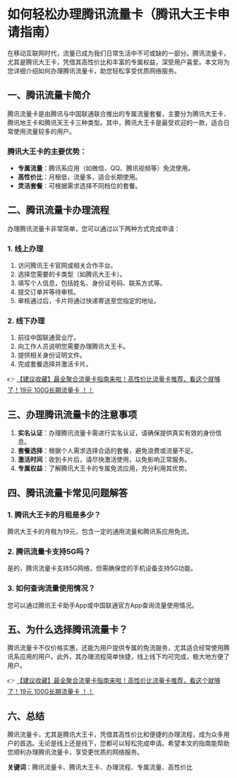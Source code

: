 # 如何轻松办理腾讯流量卡（腾讯大王卡申请指南）

在移动互联网时代，流量已成为我们日常生活中不可或缺的一部分。腾讯流量卡，尤其是腾讯大王卡，凭借其高性价比和丰富的专属权益，深受用户喜爱。本文将为您详细介绍如何办理腾讯流量卡，助您轻松享受优质网络服务。

## 一、腾讯流量卡简介

腾讯流量卡是由腾讯与中国联通联合推出的专属流量套餐，主要分为腾讯大王卡、腾讯地王卡和腾讯天王卡三种类型。其中，腾讯大王卡是最受欢迎的一款，适合日常使用流量较多的用户。

### 腾讯大王卡的主要优势：
- **专属流量**：腾讯系应用（如微信、QQ、腾讯视频等）免流使用。
- **高性价比**：月租低，流量多，适合长期使用。
- **灵活套餐**：可根据需求选择不同档位的套餐。

## 二、腾讯流量卡办理流程

办理腾讯流量卡非常简单，您可以通过以下两种方式完成申请：

### 1. 线上办理
1. 访问腾讯王卡官网或相关合作平台。
2. 选择您需要的卡类型（如腾讯大王卡）。
3. 填写个人信息，包括姓名、身份证号码、联系方式等。
4. 提交订单并等待审核。
5. 审核通过后，卡片将通过快递寄送至您指定的地址。

### 2. 线下办理
1. 前往中国联通营业厅。
2. 向工作人员说明您需要办理腾讯大王卡。
3. 提供相关身份证明文件。
4. 完成套餐选择并激活卡片。

👉 [【建议收藏】最全聚合流量卡指南来啦！高性价比流量卡推荐，看这个就够了！19元 100G长期流量卡 ！！](https://bit.ly/Liuliangka)

## 三、办理腾讯流量卡的注意事项

1. **实名认证**：办理腾讯流量卡需进行实名认证，请确保提供真实有效的身份信息。
2. **套餐选择**：根据个人需求选择合适的套餐，避免浪费或流量不足。
3. **激活时间**：收到卡片后，请尽快激活使用，以免影响正常服务。
4. **专属权益**：了解腾讯大王卡的专属免流应用，充分利用其优势。

## 四、腾讯流量卡常见问题解答

### 1. 腾讯大王卡的月租是多少？
腾讯大王卡的月租为19元，包含一定的通用流量和腾讯系应用免流。

### 2. 腾讯流量卡支持5G吗？
是的，腾讯流量卡支持5G网络，但需确保您的手机设备支持5G功能。

### 3. 如何查询流量使用情况？
您可以通过腾讯王卡助手App或中国联通官方App查询流量使用情况。

## 五、为什么选择腾讯流量卡？

腾讯流量卡不仅价格实惠，还能为用户提供专属的免流服务，尤其适合经常使用腾讯系应用的用户。此外，其办理流程简单快捷，线上线下均可完成，极大地方便了用户。

👉 [【建议收藏】最全聚合流量卡指南来啦！高性价比流量卡推荐，看这个就够了！19元 100G长期流量卡 ！！](https://bit.ly/Liuliangka)

## 六、总结

腾讯流量卡，尤其是腾讯大王卡，凭借其高性价比和便捷的办理流程，成为众多用户的首选。无论是线上还是线下，您都可以轻松完成申请。希望本文的指南能帮助您顺利办理腾讯流量卡，享受更优质的网络服务。

**关键词**：腾讯流量卡、腾讯大王卡、办理流程、专属流量、高性价比
